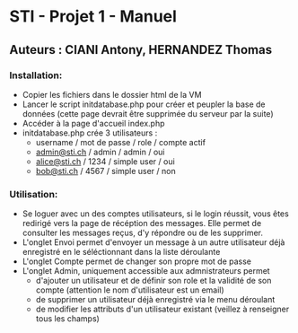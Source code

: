 # STI - Projet 1 - Manuel 
## Auteurs : CIANI Antony, HERNANDEZ Thomas



### Installation:

- Copier les fichiers dans le dossier html de la VM
- Lancer le script initdatabase.php pour créer et peupler la base de données (cette page devrait être supprimée du serveur par la suite)
- Accéder à la page d'accueil index.php 
- initdatabase.php crée 3 utilisateurs : 
	- username / mot de passe / role / compte actif
	- admin@sti.ch / admin / admin / oui
	- alice@sti.ch / 1234 / simple user / oui
	- bob@sti.ch / 4567 / simple user / non
	
	
### Utilisation:

- Se loguer avec un des comptes utilisateurs, si le login réussit, vous êtes redirigé vers la page de récéption des messages. Elle permet de consulter les messages reçus, d'y répondre ou de les supprimer.
- L'onglet Envoi permet d'envoyer un message à un autre utilisateur déjà enregistré en le séléctionnant dans la liste déroulante
- L'onglet Compte permet de changer son propre mot de passe
- L'onglet Admin, uniquement accessible aux admnistrateurs permet 
	- d'ajouter un utilisateur et de définir son role et la validité de son compte (attention le nom d'utilisateur est un email)
	-  de supprimer un utilisateur déjà enregistré via le menu déroulant 
	-  de modifier les attributs d'un utilisateur existant (veillez à renseigner tous les champs)